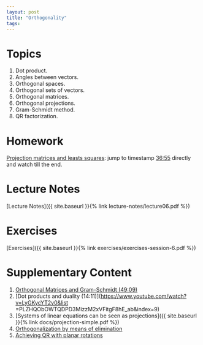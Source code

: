 ```yaml
---
layout: post
title: "Orthogonality"
tags:
---
```



# Topics

1. Dot product. 
2. Angles between vectors.
3. Orthogonal spaces.
4. Orthogonal sets of vectors.
5. Orthogonal matrices.
6. Orthogonal projections.
7. Gram-Schmidt method.
8. QR factorization.

# Homework

[Projection matrices and leasts squares](https://www.youtube.com/watch?v=osh80YCg_GM): jump to timestamp <u>36:55</u> directly and watch till the end.

# Lecture Notes

[Lecture Notes]({{ site.baseurl }}{% link lecture-notes/lecture06.pdf  %})

# Exercises

[Exercises]({{ site.baseurl }}{% link exercises/exercises-session-6.pdf  %})

# Supplementary Content

<!-- 1. [Last year's notes]({{ site.baseurl }}{% link docs/session-6-20201102.pdf  %}) -->

1. [Orthogonal Matrices and Gram-Schmidt (49:09)](https://www.youtube.com/watch?v=0MtwqhIwdrI)
2. [Dot products and duality (14:11)](https://www.youtube.com/watch?v=LyGKycYT2v0&list
=PLZHQObOWTQDPD3MizzM2xVFitgF8hE_ab&index=9)
3. [Systems of linear equations can be seen as projections]({{ site.baseurl }}{% link docs/projection-simple.pdf  %})
4. [Orthogonalization by means of elimination](https://www.jstor.org/stable/2324877)
5. [Achieving QR with planar rotations](https://en.wikipedia.org/wiki/Givens_rotation)
